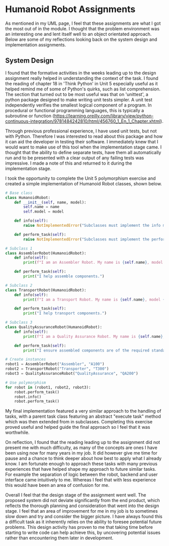 # Humanoid Robot Assignments

As mentioned in my UML page, I feel that these assignments are what I got the most out of in the module. I thought that the problem environment was an interesting one and lent itself well to an object orientated approach. Below are some of my reflections looking back on the system design and implementation assignments.

## System Design
I found that the formative activities in the weeks leading up to the design assignment really helped in understanding the context of the task. I found the reading of chapter 18 in 'Think Python' in Unit 5 especially useful as it helped remind me of some of Python's quirks, such as list comprehension. The section that turned out to be most useful was that on 'unittest', a python package designed to make writing unit tests simpler. A unit test independently verifies the smallest logical component of a program. In procedural or functional programming languages, this is typically a subroutine or function (https://learning.oreilly.com/library/view/python-continuous-integration/9781484242810/html/456760_1_En_1_Chapter.xhtml).

Through previous professional experience, I have used unit tests, but not with Python. Therefore I was interested to read about this package and how it can aid the developer in testing their software. I immediately knew that I would want to make use of this tool when the implementation stage came. I thought that the ability to define separate tests, have them all automatically run and to be presented with a clear output of any failing tests was impressive. I made a note of this and returned to it during the implementation stage.

I took the opportunity to complete the Unit 5 polymorphism exercise and created a simple implementation of Humanoid Robot classes, shown below.

```python
# Base class
class HumanoidRobot:
    def __init__(self, name, model):
        self.name = name
        self.model = model

    def info(self):
        raise NotImplementedError("Subclasses must implement the info method")

    def perform_task(self):
        raise NotImplementedError("Subclasses must implement the perform_task method")

# Subclass 1
class AssemblerRobot(HumanoidRobot):
    def info(self):
        print(f"I am an Assembler Robot. My name is {self.name}, model {self.model}.")

    def perform_task(self):
        print("I help assemble components.")

# Subclass 2
class TransportRobot(HumanoidRobot):
    def info(self):
        print(f"I am a Transport Robot. My name is {self.name}, model {self.model}.")

    def perform_task(self):
        print("I help transport components.")

# Subclass 3
class QualityAssuranceRobot(HumanoidRobot):
    def info(self):
        print(f"I am a Quality Assurance Robot. My name is {self.name}, model {self.model}.")

    def perform_task(self):
        print("I ensure assembled components are of the required standard.")

# Create instances
robot1 = AssemblerRobot("Assembler", "A100")
robot2 = TransportRobot("Transporter", "T300")
robot3 = QualityAssuranceRobot("QualityAssurance", "QA200")

# Use polymorphism
for robot in (robot1, robot2, robot3):
    robot.perform_task()
    robot.info()
    robot.perform_task()
```

My final implementation featured a very similar approach to the handling of tasks, with a parent task class featuring an abstract "execute task" method which was then extended from in subclasses. Completing this exercise proved useful and helped guide the final approach so I feel that it was worthwhile.

On reflection, I found that the reading leading up to the assignment did not present me with much difficulty, as many of the concepts are ones I have been using now for many years in my job. It did however give me time for pause and a chance to think deeper about how best to apply what I already know. I am fortunate enough to approach these tasks with many previous experiences that have helped shape my approach to future similar tasks. For example the separation of logic between the robot, backend and user interface came intuitively to me. Whereas I feel that with less experience this would have been an area of confusion for me.

Overall I feel that the design stage of the assignment went well. The proposed system did not deviate significantly from the end product, which reflects the thorough planning and consideration that went into the design stage. I feel that an area of improvement for me in my job is to sometimes slow down and try and consider the bigger picture. I have always found this a difficult task as it inherently relies on the ability to foresee potential future problems. This design activity has proven to me that taking time before starting to write code can help achieve this, by uncovering potential issues rather than encountering them later in development.
